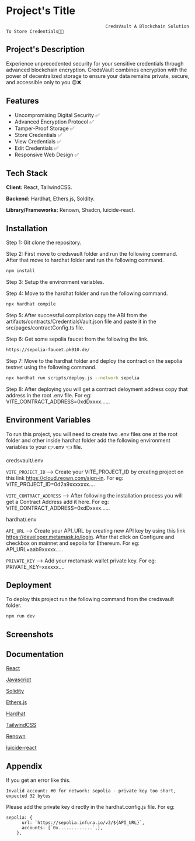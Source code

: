 
# Project's Title

                                          CredsVault A Blockchain Solution To Store Credentials📝🙈




## Project's Description

Experience unprecedented security for your sensitive credentials through advanced blockchain encryption. CredsVault combines encryption with the power of decentralized storage to ensure your data remains private, secure, and accessible only to you 😒❌
## Features

- Uncompromising Digital Security ✅
- Advanced Encryption Protocol ✅
- Tamper-Proof Storage ✅
- Store Credentials ✅
- View Credentials ✅
- Edit Credentials ✅
- Responsive Web Design ✅


## Tech Stack

**Client:** React, TailwindCSS.

**Backend:** Hardhat, Ethers.js, Soldity.

**Library/Frameworks:** Renown, Shadcn, luicide-react.


## Installation

Step 1: Git clone the repository.

Step 2: First move to credsvault folder and run the following command. After that move to hardhat folder and run the following command.

```bash
npm install 
```
Step 3: Setup the environment variables.    

Step 4: Move to the hardhat folder and run the following command.

```bash
npx hardhat compile
```

Step 5: After successful compilation copy the ABI from the artifacts/contracts/CredentialsVault.json file and paste it in the src/pages/contractConfig.ts file.

Step 6: Get some sepolia faucet from the following the link.

```bash
https://sepolia-faucet.pk910.de/
```

Step 7: Move to the hardhat folder and deploy the contract on the sepolia testnet using the following command.

```bash
npx hardhat run scripts/deploy.js --network sepolia
```

Step 8: After deploying you will get a contract deloyment address copy that address in the root .env file. For eg: VITE_CONTRACT_ADDRESS=0xdDxxxx......


## Environment Variables

To run this project, you will need to create two .env files one at the root folder and other inside hardhat folder add the following environment variables to your 👉.env 👈 file. 

credsvault/.env 

`VITE_PROJECT_ID` --> Create your VITE_PROJECT_ID by creating project on this link https://cloud.reown.com/sign-in. For eg: VITE_PROJECT_ID=0d2a9xxxxxxx....

`VITE_CONTRACT_ADDRESS` --> After following the installation process you will get a Contract Address add it here. For eg: VITE_CONTRACT_ADDRESS=0xdDxxxx......

hardhat/.env

`API_URL` --> Create your API_URL by creating new API key by using this link https://developer.metamask.io/login. After that click on Configure and checkbox on mainnet and sepolia for Ethereum. For eg: API_URL=aab9xxxxx.....

`PRIVATE_KEY` --> Add your metamask wallet private key. For eg: PRIVATE_KEY=xxxxxx....


## Deployment

To deploy this project run the following command from the credsvault folder.

```bash
npm run dev
```


## Screenshots




## Documentation

[React](https://react.dev/learn)

[Javascript](https://javascript.info/)

[Solidity](https://docs.soliditylang.org/en/latest/)

[Ethers.js](https://docs.ethers.org/v5/)

[Hardhat](https://hardhat.org/docs)

[TailwindCSS](https://v2.tailwindcss.com/docs)

[Renown](https://docs.reown.com/appkit/overview)

[luicide-react](https://lucide.dev/guide/packages/lucide-react)


## Appendix

If you get an error like this. 
```
Invalid account: #0 for network: sepolia - private key too short, expected 32 bytes
```
Please add the private key directly in the hardhat.config.js file.
For eg:

```
sepolia: {
      url: `https://sepolia.infura.io/v3/${API_URL}`,
      accounts: [`0x.............`,],
    },
```
